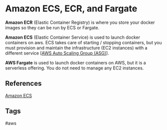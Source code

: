 # Amazon ECS, ECR, and Fargate

**Amazon ECR** (Elastic Container Registry) is where you store your docker images so they can be run by ECS or Fargate.  

**Amazon ECS** (Elastic Container Service) is used to launch docker containers on aws. ECS takes care of starting / stopping containers, but you must provision and maintain the infrastructure (EC2 instances) with a different service [[AWS Auto Scaling Group (ASG)](../202309152017)].  

**AWS Fargate** is used to launch docker containers on AWS, but it is a serverless offering. You do not need to manage any EC2 instances.

## References
[Amazon ECS](https://aws.amazon.com/ecs/)

## Tags
#aws
